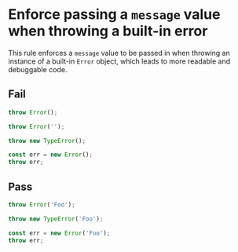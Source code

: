 # Enforce passing a `message` value when throwing a built-in error

This rule enforces a `message` value to be passed in when throwing an instance of a built-in `Error` object, which leads to more readable and debuggable code.


## Fail

```js
throw Error();
```

```js
throw Error('');
```

```js
throw new TypeError();
```

```js
const err = new Error();
throw err;
```


## Pass

```js
throw Error('Foo');
```

```js
throw new TypeError('Foo');
```

```js
const err = new Error('Foo');
throw err;
```
